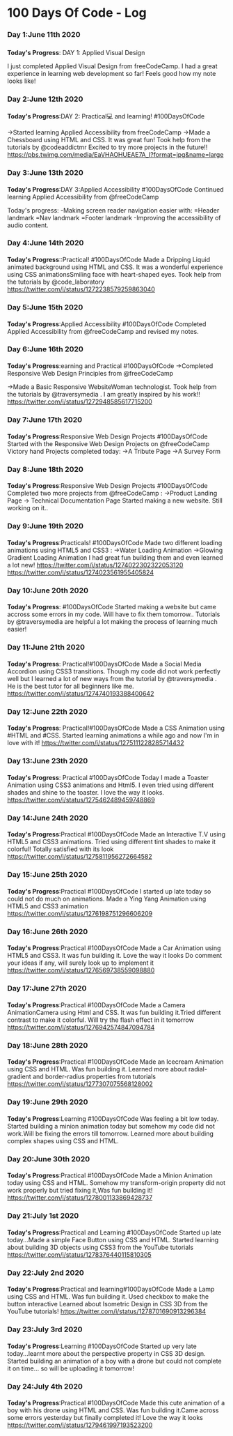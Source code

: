 # 100 Days Of Code - Log

### Day 1:June 11th 2020
##### 

**Today's Progress**: DAY 1: Applied Visual Design

I just completed Applied Visual Design from freeCodeCamp.
I had a great experience in learning web development so far!
Feels good how my note looks like!
### Day 2:June 12th 2020
####
**Today's Progress**:DAY 2: Practical💻 and learning! #100DaysOfCode 
 
->Started learning Applied Accessibility from freeCodeCamp 
->Made a Chessboard using HTML and CSS.
      It was great fun! Took help from the tutorials by @codeaddictmr 
Excited to try more projects in the future!!
https://pbs.twimg.com/media/EaVHAOHUEAE7A_I?format=jpg&name=large
### Day 3:June 13th 2020
 ####
 
 **Today's Progress**:DAY 3:Applied Accessibility #100DaysOfCode 
Continued learning Applied Accessibility from 
@freeCodeCamp
 
Today's progress:
-Making screen reader navigation easier with: 
=Header landmark
=Nav landmark
=Footer landmark
-Improving the accessibility of audio content.
### Day 4:June 14th 2020
####

**Today's Progress**::Practical! #100DaysOfCode 
Made a Dripping Liquid animated background using HTML and CSS. It was a wonderful experience using CSS animationsSmiling face with heart-shaped eyes.
Took help from the tutorials by 
@code_laboratory
 https://twitter.com/i/status/1272238579259863040
 ### Day 5:June 15th 2020
####

**Today's Progress**:Applied Accessibility #100DaysOfCode
Completed Applied Accessibility from 
@freeCodeCamp and revised my notes.
### Day 6:June 16th 2020
####

**Today's Progress**:earning and Practical #100DaysOfCode 
->Completed Responsive Web Design Principles from 
@freeCodeCamp
 
->Made a Basic Responsive WebsiteWoman technologist. Took help from the tutorials by 
@traversymedia
. I am greatly inspired by his work!!
https://twitter.com/i/status/1272948585617715200
### Day 7:June 17th 2020
####

**Today's Progress**:Responsive Web Design Projects #100DaysOfCode 
Started with the Responsive Web Design Projects on 
@freeCodeCamp
Victory hand
Projects completed today:
 ->A Tribute Page
 ->A Survey Form
 ### Day 8:June 18th 2020
####

**Today's Progress**:Responsive Web Design Projects #100DaysOfCode 
Completed two more projects from 
@freeCodeCamp
:
->Product Landing Page 
-> Technical Documentation Page
 Started making a new website. Still working on it..
  ### Day 9:June 19th 2020
####

**Today's Progress**:Practicals! #100DaysOfCode 
Made two different loading animations using HTML5 and CSS3 :
->Water Loading Animation
->Glowing Gradient Loading Animation
I had great fun building them and even learned a lot new!
https://twitter.com/i/status/1274022302322053120
https://twitter.com/i/status/1274023561955405824
 ### Day 10:June 20th 2020
####

**Today's Progress**:   #100DaysOfCode
Started making a website but came accross some errors in my code. Will have to fix them tomorrow..
Tutorials by 
@traversymedia
 are  helpful a lot making the process of learning much easier!
  ### Day 11:June 21th 2020
####

**Today's Progress**: Practical!#100DaysOfCode
Made a Social Media Accordion using CSS3 transitions.
Though my code did not work perfectly well but I learned a lot of new ways from the tutorial by 
@traversymedia
.
He is the best tutor for all beginners like me.
https://twitter.com/i/status/1274740193388400642
### Day 12:June 22th 2020
####

**Today's Progress**: Practical!#100DaysOfCode
Made a CSS Animation using #HTML and #CSS.
Started learning animations a while ago and now I'm in love with it!
https://twitter.com/i/status/1275111228285714432
### Day 13:June 23th 2020
####

**Today's Progress**: Practical #100DaysOfCode 
Today I made a Toaster Animation using CSS3 animations and Html5. I even tried using different shades and shine to the toaster. I love the way it looks.
https://twitter.com/i/status/1275462489459748869
### Day 14:June 24th 2020
####

**Today's Progress**:Practical #100DaysOfCode 
Made an Interactive T.V using HTML5 and CSS3 animations.
Tried using different tint shades to make it colorful! Totally satisfied with its look
https://twitter.com/i/status/1275811956272664582
### Day 15:June 25th 2020
####

**Today's Progress**:Practical #100DaysOfCode 
I started up late today so could not do much on animations.
Made a Ying Yang Animation using HTML5 and CSS3 animation
https://twitter.com/i/status/1276198751296606209
### Day 16:June 26th 2020
####

**Today's Progress**:Practical #100DaysOfCode 
Made a Car Animation using HTML5 and CSS3.
It was fun building it. Love the way it looks
Do comment your ideas if any, will surely look up to implement it
https://twitter.com/i/status/1276569738559098880
### Day 17:June 27th 2020
####

**Today's Progress**:Practical #100DaysOfCode
Made a Camera AnimationCamera using Html and CSS. 
It was fun building it.Tried different contrast to make it colorful. Will try the flash effect in it tomorrow
https://twitter.com/i/status/1276942574847094784
### Day 18:June 28th 2020
####

**Today's Progress**:Practical #100DaysOfCode 
Made an Icecream Animation using CSS and HTML.
Was fun building it. Learned more about radial-gradient and border-radius properties from tutorials
https://twitter.com/i/status/1277307075568128002
### Day 19:June 29th 2020
####

**Today's Progress**:Learning #100DaysOfCode
Was feeling a bit low today. Started building a minion animation today but somehow my code did not work.Will be fixing the errors till tomorrow. 
Learned more about building complex shapes using CSS and HTML.
### Day 20:June 30th 2020
####

**Today's Progress**:Practical #100DaysOfCode 
Made a Minion Animation today using CSS and HTML.
Somehow my transform-origin property did not work properly but tried fixing it,Was fun building it!
https://twitter.com/i/status/1278001133869428737
### Day 21:July 1st 2020
####

**Today's Progress**:Practical and Learning #100DaysOfCode 
Started up late today...Made a simple Face Button using CSS and HTML. Started learning about building 3D objects using CSS3 from the YouTube tutorials
https://twitter.com/i/status/1278376440115810305
### Day 22:July 2nd 2020
####

**Today's Progress**:Practical and learning#100DaysOfCode 
Made a Lamp using CSS and HTML. Was fun building it.
Used checkbox to make the button interactive
Learned about Isometric Design in CSS 3D from the YouTube tutorials!
https://twitter.com/i/status/1278701690913296384
### Day 23:July 3rd 2020
####

**Today's Progress**:Learning  #100DaysOfCode
Started up very late today...learnt more about the perspective property in CSS 3D design. Started building an animation of a boy with a drone but could not complete it on time... so will be uploading  it  tomorrow! 
### Day 24:July 4th 2020
####

**Today's Progress**:Practical #100DaysOfCode
Made this cute animation of a boy with his drone using HTML and CSS. Was fun building it.Came across some errors yesterday but finally completed it! Love the way it looks
https://twitter.com/i/status/1279461997193523200



